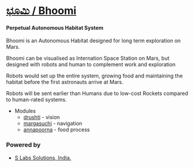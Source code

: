 # [ಭೂಮಿ / Bhoomi](https://mangala.earth)

#### Perpetual Autonomous Habitat System


Bhoomi is an Autonomous Habitat designed for long term exploration on Mars.

Bhoomi can be visualised as Internation Space Station on Mars, but designed with robots and human to complement work and exploration

Robots would set up the entire system, growing food and maintaining the habitat before the first astronauts arrive at Mars.

Robots will be sent earlier than Humans due to low-cost Rockets compared to human-rated systems.

* Modules
  * [drushti](https://github.com/slabstech/drushti) - vision
  * [margasuchi](https://github.com/slabstech/margasuchi) - navigation
  * [annapoorna](https://github.com/slabstech/annapoorna) - food process

### Powered by
* [S Labs Solutions, India.](https://slabstech.com)

<!--
* 3-step process - Research
  * Measure  
  * Build  
  * Intervene

Embed Generator https://www.labnol.org/embed/google/drive/ 
Manifest - https://www.mozilla.org/en-US/about/manifesto/

Drive https://drive.google.com/drive/folders/18G5hCIlTgJR4C71wIoHms6DEFuJpF5Gk


* [UN SDG](https://sdgs.un.org/goals) 

* NASA Space Apps [2022 Global Nominee](https://2022.spaceappschallenge.org/locations/magdeburg/teams)

-->
